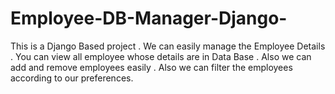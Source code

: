 # Employee-DB-Manager-Django-
This is a Django Based project . We can easily manage the Employee Details . You can view all employee whose details are in Data Base . Also we can add and remove employees easily . Also we can filter the employees according to our preferences.
